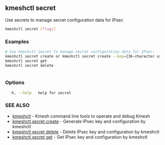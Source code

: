 ## kmeshctl secret

Use secrets to manage secret configuration data for IPsec

```bash
kmeshctl secret [flags]
```

### Examples

```bash
# Use kmeshctl secret to manage secret configuration data for IPsec:
kmeshctl secret create or kmeshctl secret create --key={36-character user-defined key here}
kmeshctl secret get
kmeshctl secret delete
  
```

### Options

```bash
  -h, --help   help for secret
```

### SEE ALSO

* [kmeshctl](kmeshctl.md) - Kmesh command line tools to operate and debug Kmesh
* [kmeshctl secret create](kmeshctl_secret_create.md) - Generate IPsec key and configuration by kmeshctl
* [kmeshctl secret delete](kmeshctl_secret_delete.md) - Delete IPsec key and configuration by kmeshctl
* [kmeshctl secret get](kmeshctl_secret_get.md) - Get IPsec key and configuration by kmeshctl
